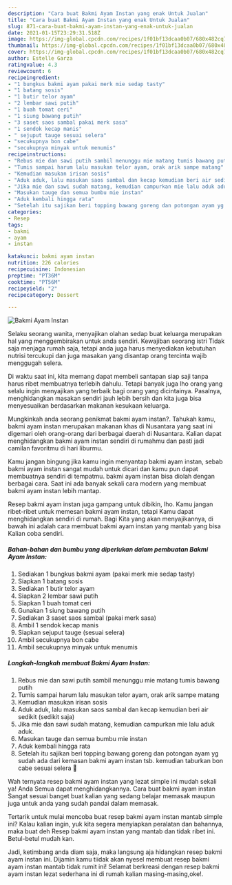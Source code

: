 ```yaml
---
description: "Cara buat Bakmi Ayam Instan yang enak Untuk Jualan"
title: "Cara buat Bakmi Ayam Instan yang enak Untuk Jualan"
slug: 871-cara-buat-bakmi-ayam-instan-yang-enak-untuk-jualan
date: 2021-01-15T23:29:31.518Z
image: https://img-global.cpcdn.com/recipes/1f01bf13dcaa0b07/680x482cq70/bakmi-ayam-instan-foto-resep-utama.jpg
thumbnail: https://img-global.cpcdn.com/recipes/1f01bf13dcaa0b07/680x482cq70/bakmi-ayam-instan-foto-resep-utama.jpg
cover: https://img-global.cpcdn.com/recipes/1f01bf13dcaa0b07/680x482cq70/bakmi-ayam-instan-foto-resep-utama.jpg
author: Estelle Garza
ratingvalue: 4.3
reviewcount: 6
recipeingredient:
- "1 bungkus bakmi ayam pakai merk mie sedap tasty"
- "1 batang sosis"
- "1 butir telor ayam"
- "2 lembar sawi putih"
- "1 buah tomat ceri"
- "1 siung bawang putih"
- "3 saset saos sambal pakai merk sasa"
- "1 sendok kecap manis"
- " sejuput tauge sesuai selera"
- "secukupnya bon cabe"
- "secukupnya minyak untuk menumis"
recipeinstructions:
- "Rebus mie dan sawi putih sambil menunggu mie matang tumis bawang putih"
- "Tumis sampai harum lalu masukan telor ayam, orak arik sampe matang"
- "Kemudian masukan irisan sosis"
- "Aduk aduk, lalu masukan saos sambal dan kecap kemudian beri air sedikit (sedikit saja)"
- "Jika mie dan sawi sudah matang, kemudian campurkan mie lalu aduk aduk."
- "Masukan tauge dan semua bumbu mie instan"
- "Aduk kembali hingga rata"
- "Setelah itu sajikan beri topping bawang goreng dan potongan ayam yg sudah ada dari kemasan bakmi ayam instan tsb. kemudian taburkan bon cabe sesuai selera 🤗"
categories:
- Resep
tags:
- bakmi
- ayam
- instan

katakunci: bakmi ayam instan 
nutrition: 226 calories
recipecuisine: Indonesian
preptime: "PT36M"
cooktime: "PT56M"
recipeyield: "2"
recipecategory: Dessert

---
```



![Bakmi Ayam Instan](https://img-global.cpcdn.com/recipes/1f01bf13dcaa0b07/680x482cq70/bakmi-ayam-instan-foto-resep-utama.jpg)

Selaku seorang wanita, menyajikan olahan sedap buat keluarga merupakan hal yang menggembirakan untuk anda sendiri. Kewajiban seorang istri Tidak saja menjaga rumah saja, tetapi anda juga harus menyediakan kebutuhan nutrisi tercukupi dan juga masakan yang disantap orang tercinta wajib menggugah selera.

Di waktu  saat ini, kita memang dapat membeli santapan siap saji tanpa harus ribet membuatnya terlebih dahulu. Tetapi banyak juga lho orang yang selalu ingin menyajikan yang terbaik bagi orang yang dicintainya. Pasalnya, menghidangkan masakan sendiri jauh lebih bersih dan kita juga bisa menyesuaikan berdasarkan makanan kesukaan keluarga. 



Mungkinkah anda seorang penikmat bakmi ayam instan?. Tahukah kamu, bakmi ayam instan merupakan makanan khas di Nusantara yang saat ini digemari oleh orang-orang dari berbagai daerah di Nusantara. Kalian dapat menghidangkan bakmi ayam instan sendiri di rumahmu dan pasti jadi camilan favoritmu di hari liburmu.

Kamu jangan bingung jika kamu ingin menyantap bakmi ayam instan, sebab bakmi ayam instan sangat mudah untuk dicari dan kamu pun dapat membuatnya sendiri di tempatmu. bakmi ayam instan bisa diolah dengan berbagai cara. Saat ini ada banyak sekali cara modern yang membuat bakmi ayam instan lebih mantap.

Resep bakmi ayam instan juga gampang untuk dibikin, lho. Kamu jangan ribet-ribet untuk memesan bakmi ayam instan, tetapi Kamu dapat menghidangkan sendiri di rumah. Bagi Kita yang akan menyajikannya, di bawah ini adalah cara membuat bakmi ayam instan yang mantab yang bisa Kalian coba sendiri.

<!--inarticleads1-->

##### Bahan-bahan dan bumbu yang diperlukan dalam pembuatan Bakmi Ayam Instan:

1. Sediakan 1 bungkus bakmi ayam (pakai merk mie sedap tasty)
1. Siapkan 1 batang sosis
1. Sediakan 1 butir telor ayam
1. Siapkan 2 lembar sawi putih
1. Siapkan 1 buah tomat ceri
1. Gunakan 1 siung bawang putih
1. Sediakan 3 saset saos sambal (pakai merk sasa)
1. Ambil 1 sendok kecap manis
1. Siapkan  sejuput tauge (sesuai selera)
1. Ambil secukupnya bon cabe
1. Ambil secukupnya minyak untuk menumis




<!--inarticleads2-->

##### Langkah-langkah membuat Bakmi Ayam Instan:

1. Rebus mie dan sawi putih sambil menunggu mie matang tumis bawang putih
1. Tumis sampai harum lalu masukan telor ayam, orak arik sampe matang
1. Kemudian masukan irisan sosis
1. Aduk aduk, lalu masukan saos sambal dan kecap kemudian beri air sedikit (sedikit saja)
1. Jika mie dan sawi sudah matang, kemudian campurkan mie lalu aduk aduk.
1. Masukan tauge dan semua bumbu mie instan
1. Aduk kembali hingga rata
1. Setelah itu sajikan beri topping bawang goreng dan potongan ayam yg sudah ada dari kemasan bakmi ayam instan tsb. kemudian taburkan bon cabe sesuai selera 🤗




Wah ternyata resep bakmi ayam instan yang lezat simple ini mudah sekali ya! Anda Semua dapat menghidangkannya. Cara buat bakmi ayam instan Sangat sesuai banget buat kalian yang sedang belajar memasak maupun juga untuk anda yang sudah pandai dalam memasak.

Tertarik untuk mulai mencoba buat resep bakmi ayam instan mantab simple ini? Kalau kalian ingin, yuk kita segera menyiapkan peralatan dan bahannya, maka buat deh Resep bakmi ayam instan yang mantab dan tidak ribet ini. Betul-betul mudah kan. 

Jadi, ketimbang anda diam saja, maka langsung aja hidangkan resep bakmi ayam instan ini. Dijamin kamu tiidak akan nyesel membuat resep bakmi ayam instan mantab tidak rumit ini! Selamat berkreasi dengan resep bakmi ayam instan lezat sederhana ini di rumah kalian masing-masing,oke!.

